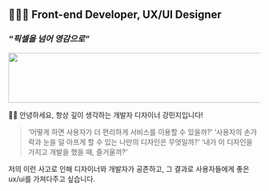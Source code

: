 ## 👩🏻‍💻 Front-end Developer, UX/UI Designer
### *“픽셀을 넘어 영감으로”*
<a href="https://github.com/devxb/gitanimals">
  <img
    src="https://render.gitanimals.org/lines/rkdalswl718?pet-id=587181348183179544"
    width="1000"
    height="100"
  />
</a>
  
👋🏻 안녕하세요, 항상 깊이 생각하는 개발자 디자이너 강민지입니다!

> ‘어떻게 하면 사용자가 더 편리하게 서비스를 이용할 수 있을까?’
> ‘사용자의 손가락과 눈을 덜 아프게 할 수 있는 나만의 디자인은 무엇일까?’
> ‘내가 이 디자인을 가지고 개발을 했을 때, 즐거울까?’

저의 이런 사고로 인해 디자이너와 개발자가 공존하고, 그 결과로 사용자들에게 좋은 ux/ui를 가져다주고 싶습니다.




